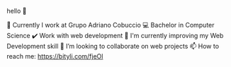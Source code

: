 hello 👋

🔭 Currently I work at Grupo Adriano Cobuccio
💻 Bachelor in Computer Science
✔️ Work with web development 
🌱 I'm currently improving my Web Development skill
👯 I’m looking to collaborate on web projects
📫 How to reach me: https://bityli.com/fjeOl
